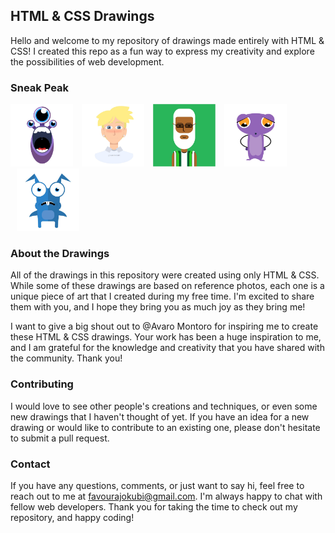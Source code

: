 ## HTML & CSS Drawings

Hello and welcome to my repository of drawings made entirely with HTML & CSS! I created this repo as a fun way to express my creativity and explore the possibilities of web development.

### Sneak Peak

[<img src="snapshot/screenshot005.jpg" alt="snapshot05" width="100"/>](https://raw.githack.com/fabiconcept/css-art/main/monster01.html)
[<img src="snapshot/screenshot002.jpg" style="margin-left: 10px" alt="snapshot02" width="100"/>](https://raw.githack.com/fabiconcept/css-art/main/figure01.html)
[<img src="./snapshot/screenshot001.jpg"  style="margin-left: 10px" alt="snapshot01" width="100"/>](https://raw.githack.com/fabiconcept/css-art/main/boyFromTutorial.html)
[<img src="snapshot/screenshot004.jpg" style="margin-left: 10px" alt="snapshot04" width="100"/>](https://raw.githack.com/fabiconcept/css-art/main/hopper.html)
[<img src="snapshot/screenshot003.jpg" style="margin-left: 10px" alt="snapshot03" width="100"/>](https://raw.githack.com/fabiconcept/css-art/main/figure02.html)


### About the Drawings
All of the drawings in this repository were created using only HTML & CSS. While some of these drawings are based on reference photos, each one is a unique piece of art that I created during my free time. I'm excited to share them with you, and I hope they bring you as much joy as they bring me!

I want to give a big shout out to @Avaro Montoro for inspiring me to create these HTML & CSS drawings. Your work has been a huge inspiration to me, and I am grateful for the knowledge and creativity that you have shared with the community. Thank you!

### Contributing
I would love to see other people's creations and techniques, or even some new drawings that I haven't thought of yet. If you have an idea for a new drawing or would like to contribute to an existing one, please don't hesitate to submit a pull request.

### Contact
If you have any questions, comments, or just want to say hi, feel free to reach out to me at [favourajokubi@gmail.com](mailto:favourajokubi@gmail.com). I'm always happy to chat with fellow web developers. Thank you for taking the time to check out my repository, and happy coding!
